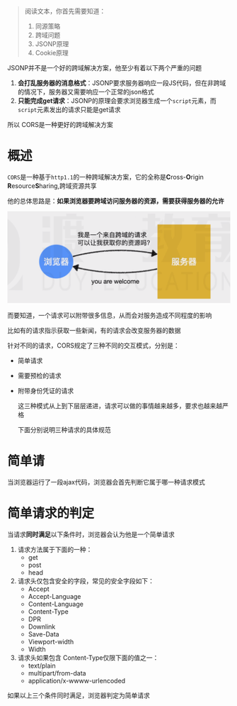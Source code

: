 > 阅读文本，你首先需要知道：
>
> 1. 同源策略
> 2. 跨域问题
> 3. JSONP原理
> 4. Cookie原理

JSONP并不是一个好的跨域解决方案，他至少有着以下两个严重的问题

1. **会打乱服务器的消息格式**：JSONP要求服务器响应一段JS代码，但在非跨域的情况下，服务器又需要响应一个正常的json格式
2. **只能完成get请求**：JSONP的原理会要求浏览器生成一个`script`元素，而`script`元素发出的请求只能是get请求
   
所以 CORS是一种更好的跨域解决方案

# 概述

`CORS`是一种基于`http1.1`的一种跨域解决方案，它的全称是**C**ross-**O**rigin **R**esource**S**haring,跨域资源共享

他的总体思路是：**如果浏览器要跨域访问服务器的资源，需要获得服务器的允许**

<img src='01.png'/>

而要知道，一个请求可以附带很多信息，从而会对服务造成不同程度的影响

比如有的请求指示获取一些新闻，有的请求会改变服务器的数据

针对不同的请求，CORS规定了三种不同的交互模式，分别是：
* 简单请求
* 需要预检的请求
* 附带身份凭证的请求
  
   这三种模式从上到下层层递进，请求可以做的事情越来越多，要求也越来越严格

   下面分别说明三种请求的具体规范

# 简单请
当浏览器运行了一段ajax代码，浏览器会首先判断它属于哪一种请求模式

# 简单请求的判定
当请求**同时满足**以下条件时，浏览器会认为他是一个简单请求

1. 请求方法属于下面的一种：
    * get
    * post
    * head
2. 请求头仅包含安全的字段，常见的安全字段如下：
   * Accept
   * Accept-Language
   * Content-Language 
   * Content-Type
   * DPR
   * Downlink
   * Save-Data
   * Viewport-width
   * Width
3. 请求头如果包含 Content-Type仅限下面的值之一：
    * text/plain
    * multipart/from-data
    * application/x-wwww-urlencoded
  
  如果以上三个条件同时满足，浏览器判定为简单请求